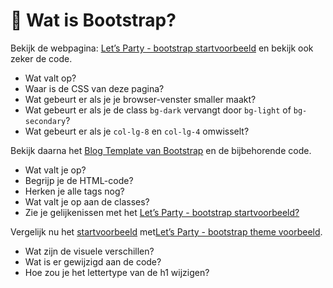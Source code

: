 # 📘 Wat is Bootstrap?

Bekijk de webpagina: [Let’s Party - bootstrap startvoorbeeld](https://lars-derichter.github.io/responsive-design-files/lets-party-bootstrap-start/) en bekijk ook zeker de code.

 - Wat valt op?
 - Waar is de CSS van deze pagina?
 - Wat gebeurt er als je je browser-venster smaller maakt?
 - Wat gebeurt er als je de class `bg-dark` vervangt door `bg-light` of `bg-secondary`?
 - Wat gebeurt er als je `col-lg-8` en `col-lg-4` omwisselt?

Bekijk daarna het [Blog Template van Bootstrap](https://getbootstrap.com/docs/5.0/examples/blog/) en de bijbehorende code.

 - Wat valt je op?
 - Begrijp je de HTML-code?
 - Herken je alle tags nog?
 - Wat valt je op aan de classes?
 - Zie je gelijkenissen met het [Let’s Party - bootstrap startvoorbeeld?](https://lars-derichter.github.io/responsive-design-files/lets-party-bootstrap-start/)

Vergelijk nu het [startvoorbeeld](https://lars-derichter.github.io/responsive-design-files/lets-party-bootstrap-start/) met[Let’s Party - bootstrap theme voorbeeld](https://lars-derichter.github.io/responsive-design-files/lets-party-bootstrap-theme/index.html).

 - Wat zijn de visuele verschillen?
 - Wat is er gewijzigd aan de code?
 - Hoe zou je het lettertype van de h1 wijzigen?

